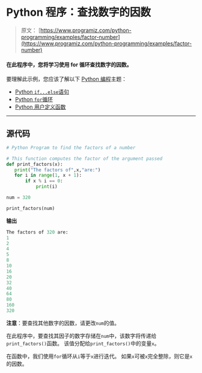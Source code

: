 # Python 程序：查找数字的因数

> 原文： [https://www.programiz.com/python-programming/examples/factor-number](https://www.programiz.com/python-programming/examples/factor-number)

#### 在此程序中，您将学习使用 for 循环查找数字的因数。

要理解此示例，您应该了解以下 [Python 编程](/python-programming "Python tutorial")主题：

*   [Python `if...else`语句](/python-programming/if-elif-else)
*   [Python `for`循环](/python-programming/for-loop)
*   [Python 用户定义函数](/python-programming/user-defined-function)

* * *

## 源代码

```py
# Python Program to find the factors of a number

# This function computes the factor of the argument passed
def print_factors(x):
   print("The factors of",x,"are:")
   for i in range(1, x + 1):
       if x % i == 0:
           print(i)

num = 320

print_factors(num) 
```

**输出**

```py
The factors of 320 are:
1
2
4
5
8
10
16
20
32
40
64
80
160
320 
```

**注意**：要查找其他数字的因数，请更改`num`的值。

在此程序中，要查找其因子的数字存储在`num`中，该数字将传递给`print_factors()`函数。 该值分配给`print_factors()`中的变量`x`。

在函数中，我们使用`for`循环从`i`等于`x`进行迭代。 如果`x`可被`x`完全整除，则它是`x`的因数。